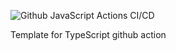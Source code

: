 ![Github JavaScript Actions CI/CD](https://github.com/dolittle/cascade-action/workflows/Github%20JavaScript%20Actions%20CI/CD/badge.svg)

Template for TypeScript github action
